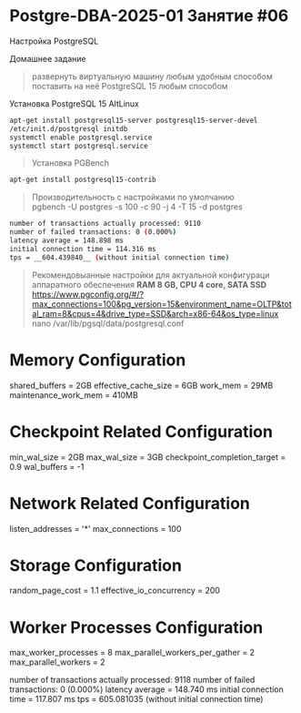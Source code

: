 # Postgre-DBA-2025-01 Занятие #06
Настройка PostgreSQL 

Домашнее задание

>развернуть виртуальную машину любым удобным способом    
>поставить на неё PostgreSQL 15 любым способом

Установка PostgreSQL 15 AltLinux    
   ```sh
apt-get install postgresql15-server postgresql15-server-devel    
/etc/init.d/postgresql initdb    
systemctl enable postgresql.service    
systemctl start postgresql.service
   ```

>Установка PGBench
   ```sh
apt-get install postgresql15-contrib    
   ```

>Производительность с настройками по умолчанию    
>pgbench  -U postgres -s 100  -c 90 -j 4 -T 15 -d postgres
   ```sh
number of transactions actually processed: 9110    
number of failed transactions: 0 (0.000%)    
latency average = 148.898 ms    
initial connection time = 114.316 ms    
tps = __604.439840__ (without initial connection time)    
   ```
>Рекомендовыанные настройки для актуальной конфигураци аппаратного обеспечения
>**RAM 8 GB, CPU 4 core, SATA SSD**
https://www.pgconfig.org/#/?max_connections=100&pg_version=15&environment_name=OLTP&total_ram=8&cpus=4&drive_type=SSD&arch=x86-64&os_type=linux
nano /var/lib/pgsql/data/postgresql.conf

# Memory Configuration
shared_buffers = 2GB
effective_cache_size = 6GB
work_mem = 29MB
maintenance_work_mem = 410MB

# Checkpoint Related Configuration
min_wal_size = 2GB
max_wal_size = 3GB
checkpoint_completion_target = 0.9
wal_buffers = -1

# Network Related Configuration
listen_addresses = '*'
max_connections = 100

# Storage Configuration
random_page_cost = 1.1
effective_io_concurrency = 200

# Worker Processes Configuration
max_worker_processes = 8
max_parallel_workers_per_gather = 2
max_parallel_workers = 2

number of transactions actually processed: 9118
number of failed transactions: 0 (0.000%)
latency average = 148.740 ms
initial connection time = 117.807 ms
tps = 605.081035 (without initial connection time)
